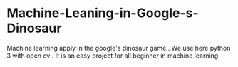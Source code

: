 # Machine-Leaning-in-Google-s-Dinosaur
Machine learning apply in the google's dinosaur game . We use here python 3 with open cv . It is an easy project for  all beginner in machine learning 
